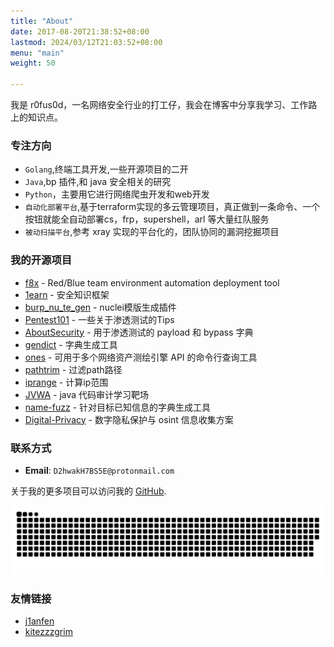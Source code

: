 ```yaml
---
title: "About"
date: 2017-08-20T21:38:52+08:00
lastmod: 2024/03/12T21:03:52+08:00
menu: "main"
weight: 50

---
```


我是 r0fus0d，一名网络安全行业的打工仔，我会在博客中分享我学习、工作路上的知识点。

### 专注方向
- `Golang`,终端工具开发,一些开源项目的二开
- `Java`,bp 插件,和 java 安全相关的研究
- `Python`，主要用它进行网络爬虫开发和web开发
- `自动化部署平台`,基于terraform实现的多云管理项目，真正做到一条命令、一个按钮就能全自动部署cs，frp，supershell，arl 等大量红队服务
- `被动扫描平台`,参考 xray 实现的平台化的，团队协同的漏洞挖掘项目

### 我的开源项目

- [f8x](https://github.com/ffffffff0x/f8x) - Red/Blue team environment automation deployment tool
- [1earn](https://github.com/No-Github/1earn) - 安全知识框架
- [burp_nu_te_gen](https://github.com/ffffffff0x/burp_nu_te_gen) - nuclei模版生成插件
- [Pentest101](https://github.com/ffffffff0x/Pentest101) - 一些关于渗透测试的Tips
- [AboutSecurity](https://github.com/ffffffff0x/AboutSecurity) - 用于渗透测试的 payload 和 bypass 字典
- [gendict](https://github.com/ffffffff0x/gendict) - 字典生成工具
- [ones](https://github.com/ffffffff0x/ones) - 可用于多个网络资产测绘引擎 API 的命令行查询工具
- [pathtrim](https://github.com/ffffffff0x/pathtrim) - 过滤path路径
- [iprange](https://github.com/ffffffff0x/iprange) - 计算ip范围
- [JVWA](https://github.com/ffffffff0x/JVWA) - java 代码审计学习靶场
- [name-fuzz](https://github.com/ffffffff0x/name-fuzz) - 针对目标已知信息的字典生成工具
- [Digital-Privacy](https://github.com/ffffffff0x/Digital-Privacy) - 数字隐私保护与 osint 信息收集方案

### 联系方式

- **Email**: `D2hwakH7BS5E@protonmail.com`

关于我的更多项目可以访问我的 [GitHub](https://github.com/No-Github).

![github contribution grid snake animation](https://raw.githubusercontent.com/No-Github/No-Github/output/github-contribution-grid-snake.svg)


### 友情链接

- [j1anfen](https://j1anfen.github.io/)
- [kitezzzgrim](https://kitezzzgrim.ffffffff0x.com/)

